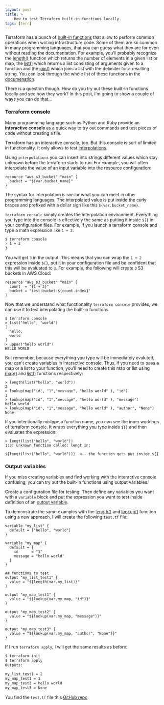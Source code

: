 ```yaml
---
layout: post
title: >
    How to test Terraform built-in functions locally. 
tags: [terr]
---
```


Terraform has a bunch of [built-in functions](https://www.terraform.io/docs/configuration/interpolation.html#built-in-functions) that allow to perform common operations when writing infrastructure code. Some of them are so common in many programming languages, that you can guess what they are for even without reading the documentation. For example, you'll probably recognize the [length()](https://www.terraform.io/docs/configuration/interpolation.html#length-list-) function which returns the number of elements in a given list or map, the [list()](https://www.terraform.io/docs/configuration/interpolation.html#list-items-) which returns a list consisting of arguments given to a function and the [join()](https://www.terraform.io/docs/configuration/interpolation.html#basename-path-) which joins a list with the delimiter for a resulting string. You can look through the whole list of these functions in the [documenation](https://www.terraform.io/docs/configuration/interpolation.html#built-in-functions).

There is a question though. How do you try out these built-in functions locally and see how they work? In this post, I'm going to show a couple of ways you can do that...
<!--break-->

### Terraform console

Many programming language such as Python and Ruby provide an **interactive console** as a quick way to try out commands and test pieces of code without creating a file. 

Terraform has an interactive console, too. But this console is sort of limited in functionality. It only allows to test [interpolations](https://www.terraform.io/docs/configuration/interpolation.html).

Using `interpolations` you can insert into strings different values which stay unknown before the terraform starts to run. For example, you will often interpolate the value of an input variable into the resource configuration:

```
resource "aws_s3_bucket" "main" {
  bucket = "${var.bucket_name}"
}
``` 

The syntax for interpolation is similar what you can meet in other programming languages. The interpolated value is put inside the curly braces and prefixed with a dollar sign like this `${var.bucket_name}`.

`terraform console` simply creates the interpolation environment. Everything you type into the console is effectively the same as putting it inside `${}` in your configuration files. For example, if you launch a terraform console and type a math expression like `1 + 2`:

```bash
$ terraform console
> 1 + 2
3
```

You will get `3` in the output. This means that you can wrap the `1 + 2` expression inside `${}`, put it in your configuration file and be confident that this will be evaluated to `3`. For example, the following will create `3` S3 buckets in AWS Cloud:

```
resource "aws_s3_bucket" "main" {
  count  = "{1 + 2}"
  bucket = "test-bucket-${count.index}"
}
```

Now that we understand what functionality `terraform console` provides, we can use it to test interpolating the built-in functions.

```
$ terraform console
> list("hello", "world")
[
  hello,
  world
]
> upper("hello world")
HELLO WORLD
```

But remember, because everything you type will be immediately evaluted, you can't create variables in interactive console. Thus, if you need to pass a map or a list to your function, you'll need to create this map or list using [map()](https://www.terraform.io/docs/configuration/interpolation.html#map-key-value-) and [list()](https://www.terraform.io/docs/configuration/interpolation.html#list-items-) functions respectively:

```
> length(list("hello", "world"))
2
> lookup(map("id", "1","message", "hello world" ), "id")
1
> lookup(map("id", "1","message", "hello world" ), "message")
hello world
> lookup(map("id", "1","message", "hello world" ), "author", "None")
None
```

If you intentionally mistype a function name, you can see the inner workings of terraform console. It wraps everything you type inside `${}` and then evaluates the expression:

```
> lengt(list("hello", "world"))
1:3: unknown function called: lengt in:

${lengt(list("hello", "world"))}  <-- the function gets put inside ${}
```

### Output variables

If you miss creating variables and find working with the interactive console confusing, you can try out the built-in functions using output variables.

Create a configuration file for testing. Then define any variables you want with a `variable` block and put the expression you want to test inside definition of an [output variable](https://www.terraform.io/intro/getting-started/outputs.html).

To demonstrate the same examples with the [length()](https://www.terraform.io/docs/configuration/interpolation.html#length-list-) and [lookup()](https://www.terraform.io/docs/configuration/interpolation.html#lookup-map-key-default-) function using a new approach, I will create the following `test.tf` file:

```
variable "my_list" {
  default = ["hello", "world"]
}

variable "my_map" {
  default = {
    id      = "1"
    message = "hello world"
  }
}

## functions to test
output "my_list_test1" {
  value = "${length(var.my_list)}"
}

output "my_map_test1" {
  value = "${lookup(var.my_map, "id")}"
}

output "my_map_test2" {
  value = "${lookup(var.my_map, "message")}"
}

output "my_map_test3" {
  value = "${lookup(var.my_map, "author", "None")}"
}
```

If I run `terraform apply`, I will get the same results as before:

```bash
$ terraform init
$ terraform apply
Outputs:

my_list_test1 = 2
my_map_test1 = 1
my_map_test2 = hello world
my_map_test3 = None
```

You find the `test.tf` file this [GitHub repo](https://github.com/Artemmkin/terraform-local-test).
